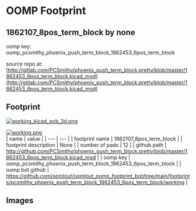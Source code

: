 # OOMP Footprint  
## 1862107_8pos_term_block  by none  
  
oomp key: oomp_pcsmithy_phoenix_push_term_block_1862453_6pos_term_block  
  
source repo at: [http://gitlab.com/PCSmithy/phoenix_push_term_block.pretty/blob/master/1862453_6pos_term_block.kicad_mod](http://gitlab.com/PCSmithy/phoenix_push_term_block.pretty/blob/master/1862453_6pos_term_block.kicad_mod)  
## Footprint  
  
[![working_kicad_pcb_3d.png](working_kicad_pcb_3d_600.png)](working_kicad_pcb_3d.png)  
  
[![working.png](working_600.png)](working.png)  
| name | value | 
| --- | --- | 
| footprint name | 1862107_8pos_term_block | 
| footprint description | None | 
| number of pads | 12 | 
| github path | http://github.com/PCSmithy/phoenix_push_term_block.pretty/blob/master/1862453_6pos_term_block.kicad_mod | 
| oomp key | oomp_pcsmithy_phoenix_push_term_block_1862453_6pos_term_block | 
| oomp bot github | https://github.com/oomlout/oomlout_oomp_footprint_bot/tree/main/footprints/pcsmithy_phoenix_push_term_block_1862453_6pos_term_block/working | 
## Images  
